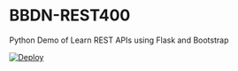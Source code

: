 # BBDN-REST400
Python Demo of Learn REST APIs using Flask and Bootstrap

<a href="https://heroku.com/deploy">
  <img src="https://www.herokucdn.com/deploy/button.svg" alt="Deploy">
</a>

